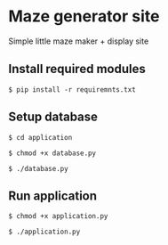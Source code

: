 # Maze generator site

Simple little maze maker + display site

## Install required modules

`$ pip install -r requiremnts.txt`


## Setup database

`$ cd application`

`$ chmod +x database.py`

`$ ./database.py`

## Run application

`$ chmod +x application.py`

`$ ./application.py`